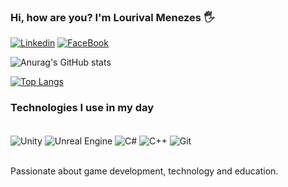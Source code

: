 ### Hi, how are you? I'm Lourival Menezes 🖐

[![Linkedin](https://img.shields.io/badge/LinkedIn-0077B5?style=for-the-badge&logo=linkedin&logoColor=white)](https://www.linkedin.com/in/lmrjunior)
[![FaceBook](https://img.shields.io/badge/Facebook-1877F2?style=for-the-badge&logo=facebook&logoColor=white)](https://www.facebook.com/LjuniorxDD)

![Anurag's GitHub stats](https://github-readme-stats.vercel.app/api?username=LorisJunior&show_icons=true)

[![Top Langs](https://github-readme-stats.vercel.app/api/top-langs/?username=LorisJunior)](https://github.com/anuraghazra/github-readme-stats)

### Technologies I use in my day

<div style="display inline_block"><br/>
  <img align="center" alt="Unity" src="https://img.shields.io/badge/Unity-100000?style=for-the-badge&logo=unity&logoColor=white" />
  <img align="center" alt="Unreal Engine" src="https://img.shields.io/badge/unrealengine-%23313131.svg?style=for-the-badge&logo=unrealengine&logoColor=white" />
  <img align="center" alt="C#" src="https://img.shields.io/badge/C%23-239120?style=for-the-badge&logo=c-sharp&logoColor=white" />
  <img align="center" alt="C++" src="https://img.shields.io/badge/C%2B%2B-00599C?style=for-the-badge&logo=c%2B%2B&logoColor=white" />
  <img align="center" alt="Git" src="https://img.shields.io/badge/GIT-E44C30?style=for-the-badge&logo=git&logoColor=white" />
</div><br/>

Passionate about game development, technology and education.
